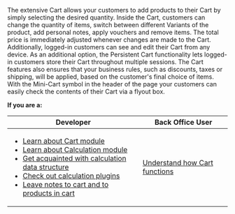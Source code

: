 The extensive Cart allows your customers to add products to their Cart by simply selecting the desired quantity. Inside the Cart, customers can change the quantity of items, switch between different Variants of the product, add personal notes, apply vouchers and remove items. The total price is immediately adjusted whenever changes are made to the Cart. Additionally, logged-in customers can see and edit their Cart from any device. As an additional option, the Persistent Cart functionality lets logged-in customers store their Cart throughout multiple sessions. The Cart features also ensures that your business rules, such as discounts, taxes or shipping, will be applied, based on the customer's final choice of items. With the Mini-Cart symbol in the header of the page your customers can easily check the contents of their Cart via a flyout box.

**If you are a:**


| Developer | Back Office User|
| --- | --- |
| <ul><li>[Learn about Cart module](https://documentation.spryker.com/v4/docs/cart-functionality)</li><li>[Learn about Calculation module](https://documentation.spryker.com/v4/docs/calculation)</li><li>[Get acquainted with calculation data structure](https://documentation.spryker.com/v4/docs/calculation-data-structure)</li><li>[Check out calculation plugins](https://documentation.spryker.com/v4/docs/calculation-plugins)</li><li>[Leave notes to cart and to products in cart](https://documentation.spryker.com/v4/docs/cart-notes)</li><!-- <li>Switch to another product variant in cart</li><li>Group products by sku and options</li><li>Show totals on cart page</li><li>Add products with product options to cart</li><li>Show all discounts that are applied to the order</li><li>Optional: carts can be stored in session only for high performance use cases (Persistent Cart)</li>--></ul> | [Understand how Cart functions](https://documentation.spryker.com/v4/docs/cart-functionality) |